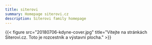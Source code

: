 ```yaml
---
title: siterovi
summary: Homepage siterovi.cz
description: Siterovi family homepage
---
```


{{< figure src="20180706-kdyne-cover.jpg" title="Vítejte na stránkách Siterovi.cz. Toto je rozcestník a výstavní plocha." >}}

<!-- TODO: centerd text over the image https://www.w3schools.com/howto/howto_css_image_text.asp find shortcode? -->
